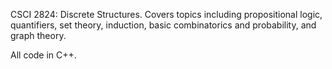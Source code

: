 CSCI 2824: Discrete Structures. Covers topics including propositional logic, quantifiers, set theory, induction, basic combinatorics and probability, and graph theory.

All code in C++.
